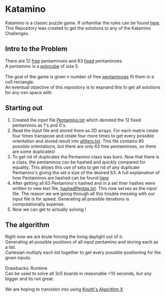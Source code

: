 # Katamino
Katamino is a classic puzzle game. If unfamiliar the rules can be found [here](https://www.ultraboardgames.com/katamino/game-rules.php).  <br />
This Repository was created to get the solutions to any of the Katamino Challenges. <br >

## Intro to the Problem
There are 12 [free](https://en.wikipedia.org/wiki/Polyomino#Free,_one-sided,_and_fixed_polyominoes) pentaminoes and 
63 [fixed](https://en.wikipedia.org/wiki/Polyomino#Free,_one-sided,_and_fixed_polyominoes) pentaminoes. <br />
A pentamino is a [polycube](https://en.wikipedia.org/wiki/Polycube) of size 5. <br />
<br />
The goal of the game is given n number of free [pentaminoes](https://en.wikipedia.org/wiki/Pentomino) fit them in a nx5 rectangle. <br />
An eventual objective of this repository is to expnand this to get all solutions for any nxn space with <br />

## Starting out
1. Created the input file [Pentamino.txt](https://github.com/JoeyHinckley34/Katamino/blob/main/Pentamino.txt) which denoted the 12 fixed pentaminos as 1's and 0's. <br />
2. Read the input file and stored them as 2D arrays. For each matrix rotate four times transpose and rotate four more times to get every possible orientation and stored result into [allIters.txt](https://github.com/JoeyHinckley34/Katamino/blob/main/allIters.txt). This file contains 80 possible orientations, but there are only 63 free pentaminoes, so there are some duplicates!<br />
3. To get rid of duplicates the Pentamino class was born. Now that there is a class, the pentaminos can be hashed and quickly compared for equality. This allows this use of sets to get rid of any duplicate Pentamino's giving the set a size of the desired 63. A full explaination of how Pentaminos are hashed can be found [here](https://github.com/JoeyHinckley34/Katamino/blob/main/hashing.txt)
4. After getting all 63 Pentamino's hashed and in a set thier hashes were written to new text file, [hashedPentas.txt](https://github.com/JoeyHinckley34/Katamino/blob/main/hashedPentas.txt). This now serves as the input file. The reason we are going through all this trouble messing with our input file is for speed. Generating all possible iterations is computationally expense.
5. Now we can get to actually solving !

## The algorithm 
Right now we are brute forcing the living daylight out of it. <br />
Generating all possible positions of all input pentamino and storing each as a list. <br />
Cartesian multiply each list together to get every possible positioning for the given inputs. <br />
<br />
Drawbacks: Runtime <br />
Can be used to solve all 3x5 boards in reasonable <10 seconds, but any bigger and its not great. <br />
<br />
We are hoping to tranisiton into using [Knuth's Algorithm X](https://en.wikipedia.org/wiki/Knuth%27s_Algorithm_X)

